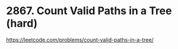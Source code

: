 # 2867. Count Valid Paths in a Tree (hard)

https://leetcode.com/problems/count-valid-paths-in-a-tree/
